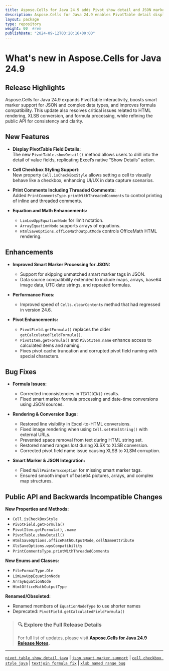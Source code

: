 ```yaml
---
title: Aspose.Cells for Java 24.9 adds Pivot show detail and JSON marker fixes
description: Aspose.Cells for Java 24.9 enables PivotTable detail display, enhances JSON smart marker support, and fixes XLSB conversion, TEXTJOIN, and HTML rendering issues.
layout: package
type: repository
weight: 00	#rem
publishDate: "2024-09-12T03:20:16+00:00"
---
```


# What's new in Aspose.Cells for Java 24.9

## Release Highlights

Aspose.Cells for Java 24.9 expands PivotTable interactivity, boosts smart marker support for JSON and complex data types, and improves formula compatibility. This update also resolves critical issues related to HTML rendering, XLSB conversion, and formula processing, while refining the public API for consistency and clarity.

## New Features

- **Display PivotTable Field Details:**  
  The new `PivotTable.showDetail()` method allows users to drill into the detail of value fields, replicating Excel’s native “Show Details” action.

- **Cell Checkbox Styling Support:**  
  New property `Cell.isCheckBoxStyle` allows setting a cell to visually behave like a checkbox, enhancing UI/UX in data capture scenarios.

- **Print Comments Including Threaded Comments:**  
  Added `PrintCommentsType.printWithThreadedComments` to control printing of inline and threaded comments.

- **Equation and Math Enhancements:**
  - `LimLowUppEquationNode` for limit notation.
  - `ArrayEquationNode` supports arrays of equations.
  - `HtmlSaveOptions.officeMathOutputMode` controls OfficeMath HTML rendering.

## Enhancements

- **Improved Smart Marker Processing for JSON:**
  - Support for skipping unmatched smart marker tags in JSON.
  - Data source compatibility extended to include maps, arrays, base64 image data, UTC date strings, and repeated formulas.

- **Performance Fixes:**
  - Improved speed of `Cells.clearContents` method that had regressed in version 24.6.

- **Pivot Enhancements:**
  - `PivotField.getFormula()` replaces the older `getCalculatedFieldFormula()`.
  - `PivotItem.getFormula()` and `PivotItem.name` enhance access to calculated items and naming.
  - Fixes pivot cache truncation and corrupted pivot field naming with special characters.

## Bug Fixes

- **Formula Issues:**
  - Corrected inconsistencies in `TEXTJOIN()` results.
  - Fixed smart marker formula processing and date-time conversions using JSON sources.

- **Rendering & Conversion Bugs:**
  - Restored line visibility in Excel-to-HTML conversions.
  - Fixed image rendering when using `Cell.setHtmlString()` with external URLs.
  - Prevented space removal from text during HTML string set.
  - Restored named ranges lost during XLSX to XLSB conversion.
  - Corrected pivot field name issue causing XLSB to XLSM corruption.

- **Smart Marker & JSON Integration:**
  - Fixed `NullPointerException` for missing smart marker tags.
  - Ensured smooth import of base64 pictures, arrays, and complex map structures.

## Public API and Backwards Incompatible Changes

**New Properties and Methods:**
- `Cell.isCheckBoxStyle`
- `PivotField.getFormula()`
- `PivotItem.getFormula()`, `.name`
- `PivotTable.showDetail()`
- `HtmlSaveOptions.officeMathOutputMode`, `cellNameAttribute`
- `XlsSaveOptions.wpsCompatibility`
- `PrintCommentsType.printWithThreadedComments`

**New Enums and Classes:**
- `FileFormatType.Ole`
- `LimLowUppEquationNode`
- `ArrayEquationNode`
- `HtmlOfficeMathOutputType`

**Renamed/Obsoleted:**
- Renamed members of `EquationNodeType` to use shorter names
- Deprecated: `PivotField.getCalculatedFieldFormula()`

> ### 🔍 Explore the Full Release Details
>
> For full list of updates, please visit **[Aspose.Cells for Java 24.9 Release Notes](https://releases.aspose.com/cells/java/release-notes/2024/aspose-cells-for-java-24-9-release-notes/).**

---

[`pivot table show detail java`](https://search.aspose.com/q/pivot-table-show-detail-java.html) | [`json smart marker support`](https://search.aspose.com/q/json-smart-marker-support.html) | [`cell checkbox style java`](https://search.aspose.com/q/cell-checkbox-style-java.html) | [`textjoin formula fix`](https://search.aspose.com/q/textjoin-formula-fix.html) | [`xlsb named range bug`](https://search.aspose.com/q/xlsb-named-range-bug.html)
